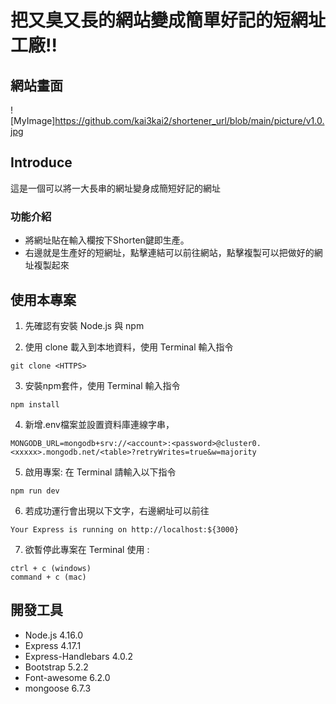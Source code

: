 # 把又臭又長的網站變成簡單好記的短網址工廠!!


## 網站畫面
![MyImage]https://github.com/kai3kai2/shortener_url/blob/main/picture/v1.0.jpg

## Introduce
這是一個可以將一大長串的網址變身成簡短好記的網址

### 功能介紹
+ 將網址貼在輸入欄按下Shorten鍵即生產。
+ 右邊就是生產好的短網址，點擊連結可以前往網站，點擊複製可以把做好的網址複製起來


## 使用本專案
1. 先確認有安裝 Node.js 與 npm


2. 使用 clone 載入到本地資料，使用 Terminal 輸入指令

```
git clone <HTTPS>
```


3. 安裝npm套件，使用 Terminal 輸入指令

```
npm install 
```

4. 新增.env檔案並設置資料庫連線字串，

```
MONGODB_URL=mongodb+srv://<account>:<password>@cluster0.<xxxxx>.mongodb.net/<table>?retryWrites=true&w=majority
```

5. 啟用專案: 在 Terminal 請輸入以下指令

```
npm run dev
```

6. 若成功運行會出現以下文字，右邊網址可以前往

```
Your Express is running on http://localhost:${3000}
```

7. 欲暫停此專案在 Terminal 使用 :

```
ctrl + c (windows)
command + c (mac)
```

## 開發工具
+ Node.js 4.16.0
+ Express 4.17.1
+ Express-Handlebars 4.0.2
+ Bootstrap 5.2.2
+ Font-awesome 6.2.0
+ mongoose 6.7.3